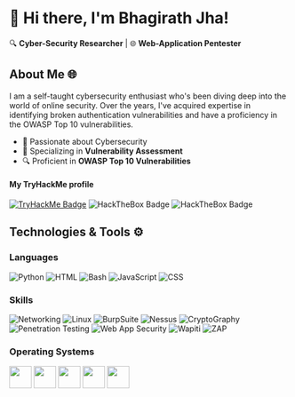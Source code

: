 # 👋 Hi there, I'm Bhagirath Jha!

🔍 **Cyber-Security Researcher** | 🌐 **Web-Application Pentester**
## About Me 🌐

I am a self-taught cybersecurity enthusiast who's been diving deep into the world of online security. Over the years, I've acquired expertise in identifying broken authentication vulnerabilities and have a proficiency in the OWASP Top 10 vulnerabilities.

- 🧠 Passionate about Cybersecurity
- 🎯 Specializing in **Vulnerability Assessment**
- 🔍 Proficient in **OWASP Top 10 Vulnerabilities**


#### My TryHackMe profile
[![TryHackMe Badge](https://img.shields.io/badge/-TryHackMe-da0000?&logo=TryHackMe&logoColor=white)](https://tryhackme.com/p/BhagirathJha)
![HackTheBox Badge](https://img.shields.io/badge/-HackTheBox-black?&logo=HackTheBox&logoColor=00ff00)
![HackTheBox Badge](https://img.shields.io/badge/-HackTheBox-747474?&logo=HackTheBox&logoColor=00ff00)

<!--## My Projects 🛠️



## Stats & Activity 📈

<table>
  <tr>
    <td align="center" width="550">
      <img src="https://github-readme-stats.vercel.app/api?username=M3hank&show_icons=true&theme=tokyonight" width="450" />
    </td>
    <td align="center" width="550">
      <img src="https://github-readme-stats.vercel.app/api/top-langs/?username=M3hank&layout=compact&theme=tokyonight&langs_count=6" width="450" />
    </td>
    <td align="center" width="550">
      <a href="https://git.io/streak-stats"><img src="https://streak-stats.demolab.com?user=M3hank&theme=tokyonight&date_format=j%20M%5B%20Y%5D&card_width=450" width="450" /></a>
    </td>
  </tr>
</table> -->

## Technologies & Tools ⚙️

### Languages
![Python](https://img.shields.io/badge/-Python-3776AB?&logo=python&logoColor=white)
![HTML](https://img.shields.io/badge/-HTML-E34F26?&logo=HTML5&logoColor=white)
![Bash](https://img.shields.io/badge/-Bash-4EAA25?logo=GNUBASH&logoColor=white)
![JavaScript](https://img.shields.io/badge/-JavaScript-F7DF1E?logo=JavaScript&logoColor=white)
![CSS](https://img.shields.io/badge/-CSS-00ADD8?logo=CSS&logoColor=white)

### Skills
![Networking](https://img.shields.io/badge/-Networking-blue)
![Linux](https://img.shields.io/badge/-Linux-black)
![BurpSuite](https://img.shields.io/badge/-BurpSuite-orange)
![Nessus](https://img.shields.io/badge/-Nessus-darkblue)
![CryptoGraphy](https://img.shields.io/badge/-Cryptography-lightgrey)
![Penetration Testing](https://img.shields.io/badge/-Penetration%20Testing-brightgreen)
![Web App Security](https://img.shields.io/badge/-Web%20App%20Security-red)
![Wapiti](https://img.shields.io/badge/-Wapiti-black)
![ZAP](https://img.shields.io/badge/-ZAP-darkblue)

### Operating Systems
<p align="left">
  <img src="https://tryhackme-images.s3.amazonaws.com/user-avatars/b39f7c073a03897c1108879fd9cb084f.png" height="40">
  <img src="https://4.bp.blogspot.com/-L5sH-DTc3QQ/U1Csgolo72I/AAAAAAAACSM/KFNiGaJxJ0o/s1600/ubuntu_logo2.jpg" height="40">
  <img src="https://mystickermania.com/cdn/stickers/logo/windows-512x512.png" height="40">
  <img src="https://fossbytes.com/wp-content/uploads/2020/10/Red-Hat-Enterprise-Linux-RHEL-8.3-Announced-With-Updated-AppStream.jpg" height="40">
  <img src="https://www.hrkgame.com/media/screens/microsoft-windows-server-2022-datacenter/winserver_800x500.jpg" height="40">
</p>
